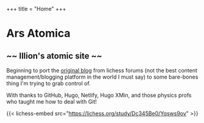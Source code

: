 +++
title = "Home"
+++

[//]: # (tag list: n2n, tactics, endgames, general-advice, patterns, pawns, invasions, pawnitisation)

# Ars Atomica #

## ~~ Illion's atomic site ~~ ##

Beginning to port the [original blog](https://lichess.org/forum/team-illions-atomic-blog) from lichess forums (not the best content management/blogging platform in the world I must say) to some bare-bones thing I'm trying to grab control of.

With thanks to GitHub, Hugo, Netlify, Hugo XMin, and those physics profs who taught me how to deal with Git!

{{< lichess-embed src="https://lichess.org/study/Dc345Be0/Yqsws9ov" >}}